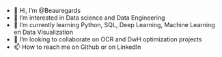 - 👋 Hi, I’m @Beauregards
- 👀 I’m interested in Data science and Data Engineering
- 🌱 I’m currently learning Python, SQL, Deep Learning, Machine Learning en Data Visualization
- 💞️ I’m looking to collaborate on OCR and DwH optimization projects
- 📫 How to reach me on Github or on LinkedIn

<!---
Beauregards/Beauregards is a ✨ special ✨ repository because its `README.md` (this file) appears on your GitHub profile.
You can click the Preview link to take a look at your changes.
--->
